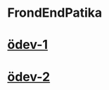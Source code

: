 # FrondEndPatika

# [ödev-1](https://github.com/mehmetdurankaya/FrondEndPatika/blob/master/ODEV-1)
# [ödev-2](https://github.com/mehmetdurankaya/FrondEndPatika/blob/master/ODEV-2) 



